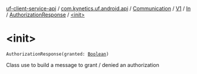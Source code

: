 [uf-client-service-api](../../../../../index.md) / [com.kynetics.uf.android.api](../../../../index.md) / [Communication](../../../index.md) / [V1](../../index.md) / [In](../index.md) / [AuthorizationResponse](index.md) / [&lt;init&gt;](./-init-.md)

# &lt;init&gt;

`AuthorizationResponse(granted: `[`Boolean`](https://kotlinlang.org/api/latest/jvm/stdlib/kotlin/-boolean/index.html)`)`

Class use to build a message to grant / denied  an authorization

